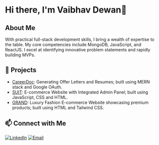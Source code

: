 # Hi there, I'm Vaibhav Dewan👋 


## About Me
With practical full-stack development skills, I bring a wealth of expertise to the table. My core competencies include MongoDB, JavaScript, and ReactJS. I excel at identifying innovative problem statements and rapidly building MVPs.



## 🚀 Projects
<!-- Showcase your projects with links -->
- [CareerDoc](https://github.com/vaibhavsdewan/CareerDoc-Offer-Letter-and-Resume-Generator): Generating Offer Letters and Resumes; built using MERN stack and Google OAuth.
- [SUIT](https://github.com/vaibhavsdewan/SUIT-E-commerce-website-with-integrated-admin-panel): E-commerce Website with Integrated Admin Panel; built using JavaScript, CSS and HTML.
- [GRAND](https://github.com/vaibhavsdewan/GRAND-Luxury-Fashion-Marketplace): Luxury Fashion E-commerce Website showcasing premium products; built using HTML and Tailwind CSS.

## 📫 Connect with Me
<!-- Social media icons and links -->
[![LinkedIn](https://img.shields.io/badge/LinkedIn-blue?style=flat-square&logo=linkedin)](https://linkedin.com/in/vaibhavsdewan) 
[![Email](https://img.shields.io/badge/Email-blue?style=flat-square&logo=gmail)](mailto:vaibhavdewan3@gmail.com)

<!--
**vaibhavsdewan/vaibhavsdewan** is a ✨ _special_ ✨ repository because its `README.md` (this file) appears on your GitHub profile.

Here are some ideas to get you started:

- 🔭 I’m currently working on ...
- 🌱 I’m currently learning ...
- 👯 I’m looking to collaborate on ...
- 🤔 I’m looking for help with ...
- 💬 Ask me about ...
- 📫 How to reach me: ...
- 😄 Pronouns: ...
- ⚡ Fun fact: ...
-->
